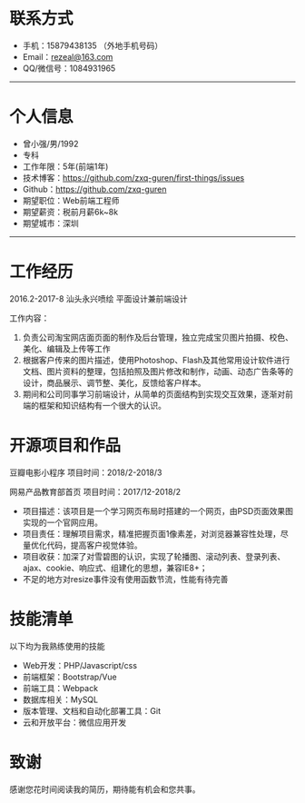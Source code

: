 
# 联系方式

- 手机：15879438135 （外地手机号码）
- Email：rezeal@163.com
- QQ/微信号：1084931965

---

# 个人信息

 - 曾小强/男/1992 
 - 专科 
 - 工作年限：5年(前端1年)
 - 技术博客：https://github.com/zxq-guren/first-things/issues 
 - Github：https://github.com/zxq-guren
 - 期望职位：Web前端工程师
 - 期望薪资：税前月薪6k~8k
 - 期望城市：深圳

---

# 工作经历
2016.2-2017-8 汕头永兴喷绘 平面设计兼前端设计

工作内容：
1. 负责公司淘宝网店面页面的制作及后台管理，独立完成宝贝图片拍摄、校色、美化、编辑及上传等工作
2. 根据客户传来的图片描述，使用Photoshop、Flash及其他常用设计软件进行文档、图片资料的整理，包括拍照及图片修改和制作，动画、动态广告条等的设计，商品展示、调节整、美化，反馈给客户样本。
3. 期间和公司同事学习前端设计，从简单的页面结构到实现交互效果，逐渐对前端的框架和知识结构有一个很大的认识。


# 开源项目和作品
   
   豆瓣电影小程序      项目时间：2018/2-2018/3   
   
   网易产品教育部首页  项目时间：2017/12-2018/2  
   * 项目描述：该项目是一个学习网页布局时搭建的一个网页，由PSD页面效果图实现的一个官网应用。
   * 项目责任：理解项目需求，精准把握页面1像素差，对浏览器兼容性处理，尽量优化代码，提高客户视觉体验。
   * 项目收获：加深了对雪碧图的认识，实现了轮播图、滚动列表、登录列表、ajax、cookie、响应式、组建化的思想，兼容IE8+；
   * 不足的地方对resize事件没有使用函数节流，性能有待完善


# 技能清单

以下均为我熟练使用的技能

- Web开发：PHP/Javascript/css
- 前端框架：Bootstrap/Vue
- 前端工具：Webpack
- 数据库相关：MySQL
- 版本管理、文档和自动化部署工具：Git
- 云和开放平台：微信应用开发



# 致谢
感谢您花时间阅读我的简历，期待能有机会和您共事。
